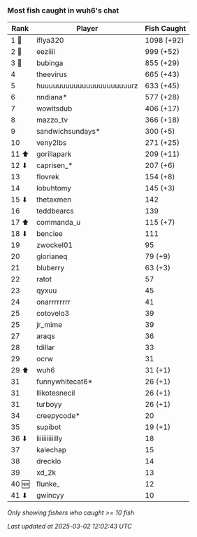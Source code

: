 ### Most fish caught in wuh6's chat
| Rank | Player | Fish Caught |
|------|--------|-----------|
| 1 🥇  | iflya320  | 1098 (+92) |
| 2 🥈  | eeziiii  | 999 (+52) |
| 3 🥉  | bubinga  | 855 (+29) |
| 4  | theevirus  | 665 (+43) |
| 5  | huuuuuuuuuuuuuuuuuuuuuurz  | 633 (+45) |
| 6  | nndiana*  | 577 (+28) |
| 7  | wowitsdub  | 406 (+17) |
| 8  | mazzo_tv  | 366 (+18) |
| 9  | sandwichsundays*  | 300 (+5) |
| 10  | veny2lbs  | 271 (+25) |
| 11 ⬆ | gorillapark  | 209 (+11) |
| 12 ⬇ | caprisen_*  | 207 (+6) |
| 13  | flovrek  | 154 (+8) |
| 14  | lobuhtomy  | 145 (+3) |
| 15 ⬇ | thetaxmen  | 142 |
| 16  | teddbearcs  | 139 |
| 17 ⬆ | commanda_u  | 115 (+7) |
| 18 ⬇ | benciee  | 111 |
| 19  | zwockel01  | 95 |
| 20  | glorianeq  | 79 (+9) |
| 21  | bluberry  | 63 (+3) |
| 22  | ratot  | 57 |
| 23  | qyxuu  | 45 |
| 24  | onarrrrrrrr  | 41 |
| 25  | cotovelo3  | 39 |
| 25  | jr_mime  | 39 |
| 27  | araqs  | 36 |
| 28  | tdillar  | 33 |
| 29  | ocrw  | 31 |
| 29 ⬆ | wuh6  | 31 (+1) |
| 31  | funnywhitecat6*  | 26 (+1) |
| 31  | llikotesnecil  | 26 (+1) |
| 31  | turboyy  | 26 (+1) |
| 34  | creepycode*  | 20 |
| 35  | supibot  | 19 (+1) |
| 36 ⬇ | liiiiiiiiiilly  | 18 |
| 37  | kalechap  | 15 |
| 38  | drecklo  | 14 |
| 39  | xd_2k  | 13 |
| 40 🆕 | flunke_  | 12 |
| 41 ⬇ | gwincyy  | 10 |

_Only showing fishers who caught >= 10 fish_

_Last updated at 2025-03-02 12:02:43 UTC_